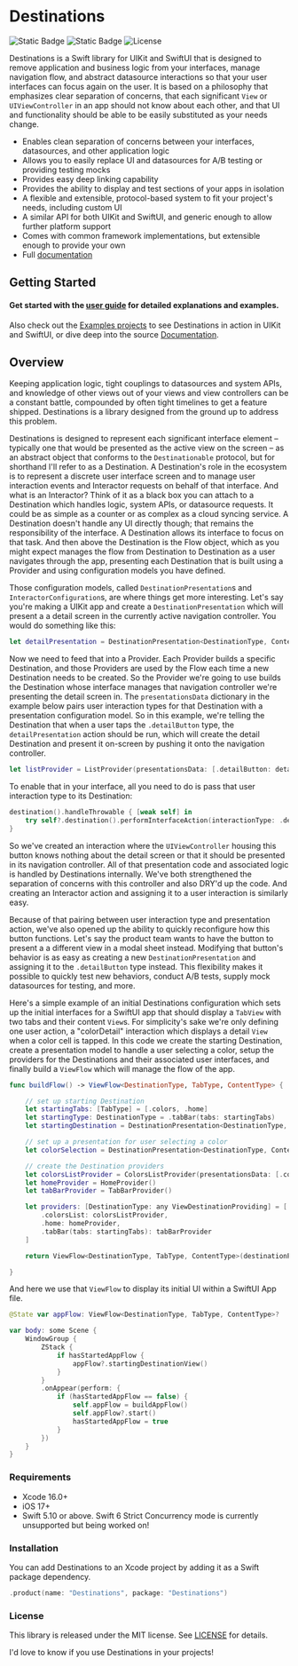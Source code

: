 # Destinations
![Static Badge](https://img.shields.io/badge/Swift-5.10_%7C_6.0-005AA5.svg) ![Static Badge](https://img.shields.io/badge/Platforms-iOS-005AA5.svg) ![License](https://img.shields.io/badge/License-MIT-005AA5.svg "License")

Destinations is a Swift library for UIKit and SwiftUI that is designed to remove application and business logic from your interfaces, manage navigation flow, and abstract datasource interactions so that your user interfaces can focus again on the user. It is based on a philosophy that emphasizes clear separation of concerns, that each significant `View` or `UIViewController` in an app should not know about each other, and that UI and functionality should be able to be easily substituted as your needs change.

* Enables clean separation of concerns between your interfaces, datasources, and other application logic
* Allows you to easily replace UI and datasources for A/B testing or providing testing mocks
* Provides easy deep linking capability
* Provides the ability to display and test sections of your apps in isolation
* A flexible and extensible, protocol-based system to fit your project's needs, including custom UI
* A similar API for both UIKit and SwiftUI, and generic enough to allow further platform support
* Comes with common framework implementations, but extensible enough to provide your own
* Full [documentation](https://poetmountain.github.io/Destinations/)

## Getting Started

#### Get started with the **[user guide](Guides/UserGuide.md)** for detailed explanations and examples.

Also check out the [Examples projects](Examples) to see Destinations in action in UIKit and SwiftUI, or dive deep into the source [Documentation](https://poetmountain.github.io/Destinations/).

## Overview

Keeping application logic, tight couplings to datasources and system APIs, and knowledge of other views out of your views and view controllers can be a constant battle, compounded by often tight timelines to get a feature shipped. Destinations is a library designed from the ground up to address this problem.

Destinations is designed to represent each significant interface element – typically one that would be presented as the active view on the screen – as an abstract object that conforms to the `Destinationable` protocol, but for shorthand I'll refer to as a Destination. A Destination's role in the ecosystem is to represent a discrete user interface screen and to manage user interaction events and Interactor requests on behalf of that interface. And what is an Interactor? Think of it as a black box you can attach to a Destination which handles logic, system APIs, or datasource requests. It could be as simple as a counter or as complex as a cloud syncing service. A Destination doesn't handle any UI directly though; that remains the responsibility of the interface. A Destination allows its interface to focus on that task. And then above the Destination is the Flow object, which as you might expect manages the flow from Destination to Destination as a user navigates through the app, presenting each Destination that is built using a Provider and using configuration models you have defined.

Those configuration models, called `DestinationPresentation`s and `InteractorConfiguration`s, are where things get more interesting. Let's say you're making a UIKit app and create a `DestinationPresentation` which will present a a detail screen in the currently active navigation controller. You would do something like this:
```swift
let detailPresentation = DestinationPresentation<DestinationType, ContentType, TabType>(destinationType: .detail, presentationType: .navigationController(type: .present))
```

Now we need to feed that into a Provider. Each Provider builds a specific Destination, and those Providers are used by the Flow each time a new Destination needs to be created. So the Provider we're going to use builds the Destination whose interface manages that navigation controller we're presenting the detail screen in. The `presentationsData` dictionary in the example below pairs user interaction types for that Destination with a presentation configuration model. So in this example, we're telling the Destination that when a user taps the `.detailButton` type, the `detailPresentation` action should be run, which will create the detail Destination and present it on-screen by pushing it onto the navigation controller.
```swift
let listProvider = ListProvider(presentationsData: [.detailButton: detailPresentation])
```

 To enable that in your interface, all you need to do is pass that user interaction type to its Destination:
```swift
destination().handleThrowable { [weak self] in
    try self?.destination().performInterfaceAction(interactionType: .detailButton)
}
```

So we've created an interaction where the `UIViewController` housing this button knows nothing about the detail screen or that it should be presented in its navigation controller. All of that presentation code and associated logic is handled by Destinations internally. We've both strengthened the separation of concerns with this controller and also DRY'd up the code. And creating an Interactor action and assigning it to a user interaction is similarly easy.

Because of that pairing between user interaction type and presentation action, we've also opened up the ability to quickly reconfigure how this button functions. Let's say the product team wants to have the button to present a a different view in a modal sheet instead. Modifying that button's behavior is as easy as creating a new `DestinationPresentation` and assigning it to the `.detailButton` type instead. This flexibility makes it possible to quickly test new behaviors, conduct A/B tests, supply mock datasources for testing, and more.

Here's a simple example of an initial Destinations configuration which sets up the initial interfaces for a SwiftUI app that should display a `TabView` with two tabs and their content `View`s. For simplicity's sake we're only defining one user action, a "colorDetail" interaction which displays a detail `View` when a color cell is tapped. In this code we create the starting Destination, create a presentation model to handle a user selecting a color, setup the providers for the Destinations and their associated user interfaces, and finally build a `ViewFlow` which will manage the flow of the app.
```swift
func buildFlow() -> ViewFlow<DestinationType, TabType, ContentType> {

    // set up starting Destination
    let startingTabs: [TabType] = [.colors, .home]
    let startingType: DestinationType = .tabBar(tabs: startingTabs)
    let startingDestination = DestinationPresentation<DestinationType, ContentType, TabType>(destinationType: startingType, presentationType: .replaceCurrent)

    // set up a presentation for user selecting a color
    let colorSelection = DestinationPresentation<DestinationType, ContentType, TabType>(destinationType: .colorDetail, presentationType: .navigationController(type: .present))

    // create the Destination providers
    let colorsListProvider = ColorsListProvider(presentationsData: [.color(model: nil): colorSelection])
    let homeProvider = HomeProvider()
    let tabBarProvider = TabBarProvider()

    let providers: [DestinationType: any ViewDestinationProviding] = [
        .colorsList: colorsListProvider,
        .home: homeProvider,
        .tabBar(tabs: startingTabs): tabBarProvider
    ]

    return ViewFlow<DestinationType, TabType, ContentType>(destinationProviders: providers, startingDestination: startingDestination)

}
```

And here we use that `ViewFlow` to display its initial UI within a SwiftUI App file.
```swift
@State var appFlow: ViewFlow<DestinationType, TabType, ContentType>?

var body: some Scene {
    WindowGroup {
        ZStack {
            if hasStartedAppFlow {
                appFlow?.startingDestinationView()
            }
        }
        .onAppear(perform: {
            if (hasStartedAppFlow == false) {
                self.appFlow = buildAppFlow()
                self.appFlow?.start()
                hasStartedAppFlow = true
            }
        })
    }
}
```

### Requirements

* Xcode 16.0+
* iOS 17+
* Swift 5.10 or above. Swift 6 Strict Concurrency mode is currently unsupported but being worked on!

### Installation

You can add Destinations to an Xcode project by adding it as a Swift package dependency.
```swift
.product(name: "Destinations", package: "Destinations")
```

### License

This library is released under the MIT license. See [LICENSE](LICENSE.md) for details.

I'd love to know if you use Destinations in your projects!
